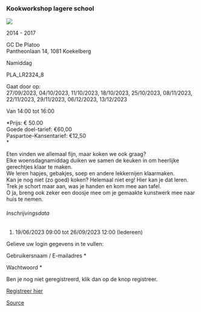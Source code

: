 ### Kookworkshop lagere school

![](/images/placeholder.jpg)

2014 - 2017

GC De Platoo  
Pantheonlaan 14, 1081 Koekelberg

Namiddag

PLA\_LR2324\_8

Gaat door op:  
27/09/2023, 04/10/2023, 11/10/2023, 18/10/2023, 25/10/2023, 08/11/2023, 22/11/2023, 29/11/2023, 06/12/2023, 13/12/2023

Van 14:00 tot 16:00

*Prijs: € 50.00  
Goede doel-tarief: €60,00  
Paspartoe-Kansentarief: €12,50  
*

Eten vinden we allemaal fijn, maar koken we ook graag?  
Elke woensdagnamiddag duiken we samen de keuken in om heerlijke gerechtjes klaar te maken.  
We leren hapjes, gebakjes, soep en andere lekkernijen klaarmaken.  
Kan je nog niet (zo goed) koken? Helemaal niet erg! Hier kan je dat leren.  
Trek je schort maar aan, was je handen en kom mee aan tafel.  
O ja, breng ook zeker een doosje mee om je gemaakte kunstwerk mee naar huis te nemen.

###### Inschrijvingsdata

1.  19/06/2023 09:00 tot 26/09/2023 12:00 (Iedereen)

Gelieve uw login gegevens in te vullen:

Gebruikersnaam / E-mailadres \* 

Wachtwoord \* 

  

Ben je nog niet geregistreerd, klik dan op de knop registreer.

[Registreer hier](/registration)

[Source](https://tickets.vgc.be/activity/subscribe/PLA_LR2324_8)